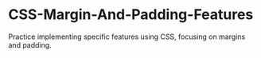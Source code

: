 # CSS-Margin-And-Padding-Features
﻿Practice implementing specific features using CSS, focusing on margins and padding.
